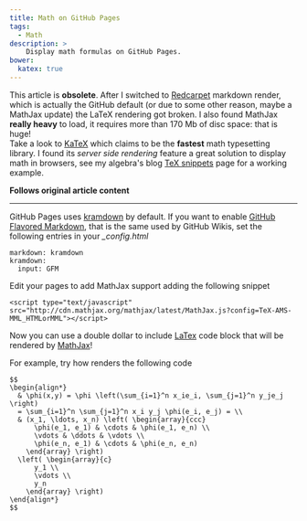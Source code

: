 ```yaml
---
title: Math on GitHub Pages
tags:
  - Math
description: >
    Display math formulas on GitHub Pages.
bower:
  katex: true
---
```


<div class="alert alert-danger">This article is <strong>obsolete</strong>.
After I switched to <a href="https://github.com/vmg/redcarpet">Redcarpet</a> markdown render, which is actually the GitHub default (or due to some other reason, maybe a MathJax update) the LaTeX rendering got broken.
I also found MathJax <strong>really heavy</strong> to load, it requires more than 170 Mb of disc space: that is huge!
</div>

<div class="alert alert-info">Take a look to <a href="https://khan.github.io/KaTeX/">KaTeX</a> which claims to be the <strong>fastest</strong> math typesetting library. I found its <em>server side rendering</em> feature a great solution to display math in browsers, see my algebra's blog <a href="http://g14n.info/algebra/tex-snippets">TeX snippets</a> page for a working example.</div>

**Follows original article content**

***

GitHub Pages uses [kramdown](http://kramdown.gettalong.org/) by default.
If you want to enable [GitHub Flavored Markdown][3], that is the same used by GitHub Wikis, set the following entries in your *_config.html*

```
markdown: kramdown
kramdown:
  input: GFM
```

Edit your pages to add MathJax support adding the following snippet

```
<script type="text/javascript" src="http://cdn.mathjax.org/mathjax/latest/MathJax.js?config=TeX-AMS-MML_HTMLorMML"></script>
```

Now you can use a double dollar to include [LaTex][1] code block that will be rendered by [MathJax][2]!

For example, try how renders the following code

```
$$
\begin{align*}
  & \phi(x,y) = \phi \left(\sum_{i=1}^n x_ie_i, \sum_{j=1}^n y_je_j \right)
  = \sum_{i=1}^n \sum_{j=1}^n x_i y_j \phi(e_i, e_j) = \\
  & (x_1, \ldots, x_n) \left( \begin{array}{ccc}
      \phi(e_1, e_1) & \cdots & \phi(e_1, e_n) \\
      \vdots & \ddots & \vdots \\
      \phi(e_n, e_1) & \cdots & \phi(e_n, e_n)
    \end{array} \right)
  \left( \begin{array}{c}
      y_1 \\
      \vdots \\
      y_n
    \end{array} \right)
\end{align*}
$$
```

  [1]: http://www.latex-project.org/ "LaTeX"
  [2]: http://www.mathjax.org/ "MathJax"
  [3]: https://help.github.com/articles/github-flavored-markdown "GitHub Flavored Markdown"

